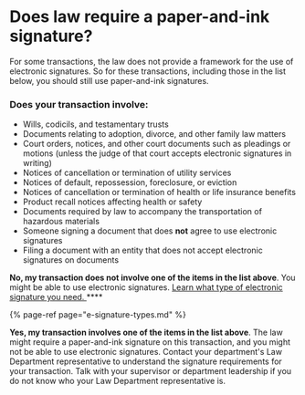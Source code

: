 # Does law require a paper-and-ink signature?

For some transactions, the law does not provide a framework for the use of electronic signatures. So for these transactions, including those in the list below, you should still use paper-and-ink signatures.

### Does your transaction involve:

* Wills, codicils, and testamentary trusts 
* Documents relating to adoption, divorce, and other family law matters 
* Court orders, notices, and other court documents such as pleadings or motions \(unless the judge of that court accepts electronic signatures in writing\)
* Notices of cancellation or termination of utility services 
* Notices of default, repossession, foreclosure, or eviction 
* Notices of cancellation or termination of health or life insurance benefits 
* Product recall notices affecting health or safety 
* Documents required by law to accompany the transportation of hazardous materials 
* Someone signing a document that does **not** agree to use electronic signatures
* Filing a document with an entity that does not accept electronic signatures on documents

**No, my transaction does not involve one of the items in the list above**. You might be able to use electronic signatures. [Learn what type of electronic signature you need. ](e-signature-types.md)\*\*\*\*

{% page-ref page="e-signature-types.md" %}

**Yes, my transaction involves one of the items in the list above**. The law might require a paper-and-ink signature on this transaction, and you might not be able to use electronic signatures. Contact your department's Law Department representative to understand the signature requirements for your transaction. Talk with your supervisor or department leadership if you do not know who your Law Department representative is. 

